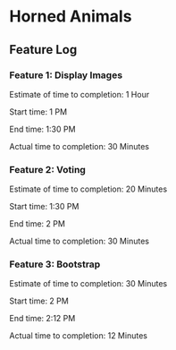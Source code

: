 # Horned Animals

## Feature Log

### Feature 1: Display Images

Estimate of time to completion: 1 Hour

Start time: 1 PM

End time: 1:30 PM

Actual time to completion: 30 Minutes

### Feature 2: Voting

Estimate of time to completion: 20 Minutes

Start time: 1:30 PM

End time: 2 PM

Actual time to completion: 30 Minutes

### Feature 3: Bootstrap

Estimate of time to completion: 30 Minutes

Start time: 2 PM

End time: 2:12 PM

Actual time to completion: 12 Minutes
